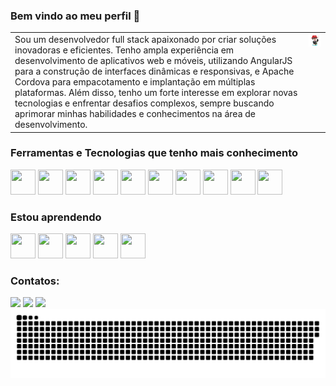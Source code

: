 ### Bem vindo ao meu perfil 👋

<table>
  <tr>
    <td style="vertical-align: top; padding-right: 10px;">
      Sou um desenvolvedor full stack apaixonado por criar soluções inovadoras e eficientes. Tenho ampla experiência em desenvolvimento de aplicativos web e móveis, utilizando AngularJS para a construção de interfaces dinâmicas e responsivas, e Apache Cordova para empacotamento e implantação em múltiplas plataformas. Além disso, tenho um forte interesse em explorar novas tecnologias e enfrentar desafios complexos, sempre buscando aprimorar minhas habilidades e conhecimentos na área de desenvolvimento.
    </td>
    <td style="vertical-align: top;">
      <a href="./images/eucat.png" target="_blank" rel="noopener noreferrer">
        <img src="./images/eucat.png" style="width: 200px; height: auto;">
      </a>
    </td>
  </tr>
</table>

### Ferramentas e Tecnologias que tenho mais conhecimento

<!-- https://devicon.dev/ -->
<div>
  <img src="https://cdn.jsdelivr.net/gh/devicons/devicon@latest/icons/html5/html5-original.svg"  width="40" height="40"/>
  <img src="https://cdn.jsdelivr.net/gh/devicons/devicon@latest/icons/css3/css3-original.svg" width="40" height="40"  />
  <img src="https://cdn.jsdelivr.net/gh/devicons/devicon@latest/icons/angularjs/angularjs-original.svg" width="40" height="40"  />
  <img src="https://cdn.jsdelivr.net/gh/devicons/devicon@latest/icons/ionic/ionic-original.svg" width="40" height="40" />
  <img src="https://cdn.jsdelivr.net/gh/devicons/devicon@latest/icons/apache/apache-original.svg" width="40" height="40" />
  <img src="https://cdn.jsdelivr.net/gh/devicons/devicon@latest/icons/androidstudio/androidstudio-original.svg" width="40" height="40"/>
  <img src="https://cdn.jsdelivr.net/gh/devicons/devicon@latest/icons/jquery/jquery-original.svg" width="40" height="40" />
  <img src="https://cdn.jsdelivr.net/gh/devicons/devicon@latest/icons/mysql/mysql-original.svg" width="40" height="40" />
  <img src="https://cdn.jsdelivr.net/gh/devicons/devicon@latest/icons/raspberrypi/raspberrypi-original.svg" width="40" height="40"/>
  <img src="https://cdn.jsdelivr.net/gh/devicons/devicon@latest/icons/linux/linux-original.svg" width="40" height="40" />
</div>

### Estou aprendendo 

<div>
  <img src="https://cdn.jsdelivr.net/gh/devicons/devicon@latest/icons/react/react-original.svg" width="40" height="40" />
  <img src="https://cdn.jsdelivr.net/gh/devicons/devicon@latest/icons/python/python-original.svg" width="40" height="40"  />
  <img src="https://cdn.jsdelivr.net/gh/devicons/devicon@latest/icons/angular/angular-original.svg" width="40" height="40" />
  <img src="https://cdn.jsdelivr.net/gh/devicons/devicon@latest/icons/electron/electron-original.svg" width="40" height="40" />
  <img src="https://cdn.jsdelivr.net/gh/devicons/devicon@latest/icons/nodejs/nodejs-original.svg" width="40" height="40"/>
</div>
          
### Contatos:

<div>
<a href="https://instagram.com/eduardo.jero" target="_blank"><img src="https://img.shields.io/badge/-Instagram-%23E4405F?style=for-the-badge&logo=instagram&logoColor=white" target="_blank"></a>
<a href = "mailto:eduardochimcheck@gmail.com"><img src="https://img.shields.io/badge/Gmail-D14836?style=for-the-badge&logo=gmail&logoColor=white" target="_blank"></a>
<a href="https://www.linkedin.com/in/eduardo-chimchek-jeronimo-3539911a2" target="_blank"><img src="https://img.shields.io/badge/-LinkedIn-%230077B5?style=for-the-badge&logo=linkedin&logoColor=white" target="_blank"></a>   
</div>

<picture>
  <source media="(prefers-color-scheme: dark)" srcset="dist/github-snake-dark.svg" />
  <source media="(prefers-color-scheme: light)" srcset="dist/github-snake.svg" />
  <img alt="github-snake" src="dist/github-snake.svg" />
</picture>

